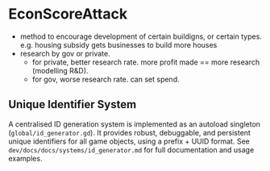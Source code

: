 # EconScoreAttack


- method to encourage development of certain buildigns, or certain types. e.g. housing subsidy gets businesses to build more houses
- research by gov or private.
  - for private,  better research rate. more profit made == more research (modelling R&D).
  - for gov, worse research rate. can set spend.

## Unique Identifier System

A centralised ID generation system is implemented as an autoload singleton (`global/id_generator.gd`). It provides robust, debuggable, and persistent unique identifiers for all game objects, using a prefix + UUID format. See `dev/docs/docs/systems/id_generator.md` for full documentation and usage examples.
